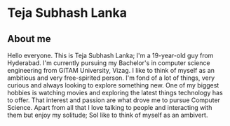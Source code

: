 # Teja Subhash Lanka

## About me
Hello everyone. This is Teja Subhash Lanka; I'm a 19-year-old guy from Hyderabad. I'm currently pursuing my Bachelor's in computer science engineering from GITAM University, Vizag. I like to think of myself as an ambitious and very free-spirited person. I'm fond of a lot of things, very curious and always looking to explore something new. One of my biggest hobbies is watching movies and exploring the latest things technology has to offer. That interest and passion are what drove me to pursue Computer Science. Apart from all that I love talking to people and interacting with them but enjoy my solitude; SoI like to think of myself as an ambivert.


